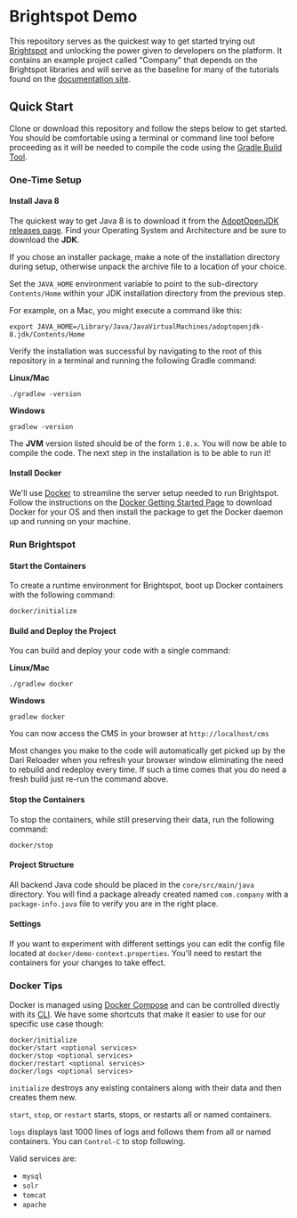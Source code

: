 # Brightspot Demo

This repository serves as the quickest way to get started trying out [Brightspot](https://www.brightspot.com) and unlocking the power given to developers on the platform. It contains an example project called "Company" that depends on the Brightspot libraries and will serve as the baseline for many of the tutorials found on the [documentation site](http://docs.brightspot.com).

## Quick Start

Clone or download this repository and follow the steps below to get started. You should be comfortable using a terminal or command line tool before proceeding as it will be needed to compile the code using the [Gradle Build Tool](https://gradle.org).

### One-Time Setup

#### Install Java 8

The quickest way to get Java 8 is to download it from the [AdoptOpenJDK releases page](https://adoptopenjdk.net/releases.html?variant=openjdk8&jvmVariant=hotspot). Find your Operating System and Architecture and be sure to download the **JDK**.

If you chose an installer package, make a note of the installation directory during setup, otherwise unpack the archive file to a location of your choice.

Set the `JAVA_HOME` environment variable to point to the sub-directory `Contents/Home` within your JDK installation directory from the previous step.

For example, on a Mac, you might execute a command like this:

```
export JAVA_HOME=/Library/Java/JavaVirtualMachines/adoptopenjdk-8.jdk/Contents/Home
```

Verify the installation was successful by navigating to the root of this repository in a terminal and running the following Gradle command:

**Linux/Mac**
```shell script
./gradlew -version
```

**Windows**
```shell script
gradlew -version
```

The **JVM** version listed should be of the form `1.8.x`. You will now be able to compile the code. The next step in the installation is to be able to run it!

#### Install Docker

We'll use [Docker](https://www.docker.com) to streamline the server setup needed to run Brightspot. Follow the instructions on the [Docker Getting Started Page](https://www.docker.com/get-started) to download Docker for your OS and then install the package to get the Docker daemon up and running on your machine.

### Run Brightspot

#### Start the Containers

To create a runtime environment for Brightspot, boot up Docker containers with the following command:

```shell script
docker/initialize
```

#### Build and Deploy the Project

You can build and deploy your code with a single command:

**Linux/Mac**
```shell script
./gradlew docker
```

**Windows**
```shell script
gradlew docker
```

You can now access the CMS in your browser at `http://localhost/cms`

Most changes you make to the code will automatically get picked up by the Dari Reloader when you refresh your browser window eliminating the need to rebuild and redeploy every time. If such a time comes that you do need a fresh build just re-run the command above.

#### Stop the Containers

To stop the containers, while still preserving their data, run the following command:

```shell script
docker/stop
```

#### Project Structure

All backend Java code should be placed in the `core/src/main/java` directory. You will find a package already created named `com.company` with a `package-info.java` file to verify you are in the right place.

#### Settings

If you want to experiment with different settings you can edit the config file located at `docker/demo-context.properties`. You'll need to restart the containers for your changes to take effect.

### Docker Tips

Docker is managed using [Docker Compose](https://docs.docker.com/compose/) and can be controlled directly with its [CLI](https://docs.docker.com/compose/reference/overview/). We have some shortcuts that make it easier to use for our specific use case though:

```console
docker/initialize
docker/start <optional services>
docker/stop <optional services>
docker/restart <optional services>
docker/logs <optional services>
```

`initialize` destroys any existing containers along with their data and then creates them new.

`start`, `stop`, or `restart` starts, stops, or restarts all or named containers.

`logs` displays last 1000 lines of logs and follows them from all or named containers. You can `Control-C` to stop following.

Valid services are:

- `mysql`
- `solr`
- `tomcat`
- `apache`
